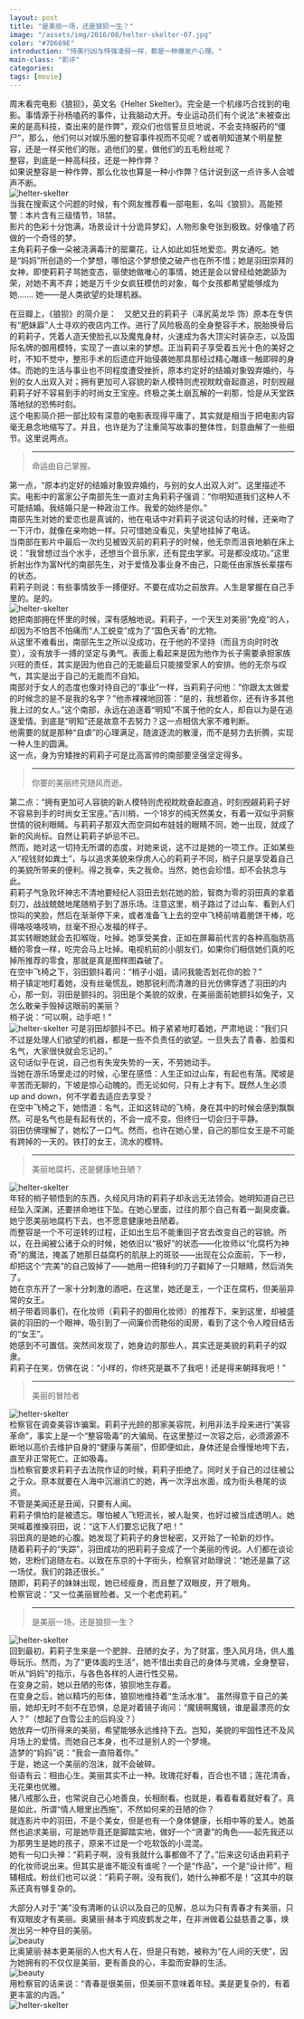 ```yaml
---
layout: post
title: "是美丽一场，还是狼狈一生？"
image: "/assets/img/2016/08/helter-skelter-07.jpg"
color: "#7D669E"
introduction: "恃美行凶与恃强凌弱一样，都是一种爆发户心理。"
main-class: "影评"
categories: 
tags: [movie]
---
```


周末看完电影《狼狈》，英文名《Helter Skelter》。完全是一个机缘巧合找到的电影。事情源于孙杨嗑药的事件，让我脑动大开。专业运动员们有个说法“未被查出来的是高科技，查出来的是作弊”，观众们也信誓旦旦地说，不会支持服药的“僵尸”，那么，他们何以对娱乐圈的整容事件视而不见呢？或者明知道某个明星整容，还是一样买他们的账，追他们的星，做他们的五毛粉丝呢？  
整容，到底是一种高科技，还是一种作弊？  
如果说整容是一种作弊，那么化妆也算是一种小作弊？估计说到这一点许多人会嘘声不断。  
![helter-skelter](/assets/img/2016/08/helter-skelter-02.jpg)  
当我在搜索这个问题的时候，有个网友推荐看一部电影，名叫《狼狈》。高能预警：本片含有三级情节，18禁。  
 影片的色彩十分饱满，场景设计十分诡异梦幻，人物形象夸张到极致。好像嗑了药做的一个奇怪的梦。  
 主角莉莉子像一朵被浇满毒汁的罂粟花，让人如此如狂地爱恋。男女通吃。她是“妈妈”所创造的一个梦想，哪怕这个梦想使之破产也在所不惜；她是羽田崇拜的女神，即使莉莉子骂她变态，驱使她做唯心的事情，她还是会以曾经给她跪舔为荣，对她不离不弃；她是万千少女疯狂模仿的对象，每个女孩都希望能够成为她.......  她——是人类欲望的处理机器。  

在豆瓣上，《狼狈》的简介是：　又肥又丑的莉莉子（泽尻英龙华 饰）原本在专供有“肥妹廦”人士寻欢的夜店内工作。进行了风险极高的全身整容手术，脱胎换骨后的莉莉子，凭着人造天使脸孔以及魔鬼身材，火速成为各大顶尖时装杂志，以及国际名牌的御用模特，实现了一直以来的梦想。正当莉莉子享受着五光十色的美好之时，不知不觉中，整形手术的后遗症开始侵袭她那具那经过精心雕琢一触即碎的身体。而她的生活与事业也不同程度遭受挫折，原本约定好的结婚对象毁弃婚约，与别的女人出双入对；拥有更加可人容貌的新人模特则虎视眈眈奋起直追，时刻觊觎莉莉子好不容易到手的时尚女王宝座。终极之美土崩瓦解的一刹那，恰是从天堂跌落地狱的恐怖时刻。  
这个电影简介把一部比较有深意的电影表现得平庸了，其实就是相当于把电影内容毫无悬念地缩写了。并且，也许是为了注重简写故事的整体性，刻意曲解了一些细节。这里说两点。 

> ******************  
> 命运由自己掌握。  
> 

第一点，“原本约定好的结婚对象毁弃婚约，与别的女人出双入对”。这里描述不实。电影中的富家公子南部先生一直对主角莉莉子强调：“你明知道我们这种人不可能结婚。我结婚只是一种政治工作。我爱的始终是你。”  
南部先生对她的爱恋也是真诚的，他在电话中对莉莉子说这句话的时候，还亲吻了一下汗巾，就像在亲吻她一样。只可惜她没看见，失望地挂掉了电话。  
当南部在影片中最后一次约见被毁灭前的莉莉子的时候，他无奈而沮丧地躺在床上说：“我曾想过当个水手，还想当个音乐家，还有昆虫学家。可是都没成功。”这里折射出作为富N代的南部先生，对于爱情及事业身不由己，只能任由家族长辈摆布的状态。  
莉莉子则说：有些事情放手一搏便好。不要在成功之前放弃。人生是掌握在自己手里的。是的。  
![helter-skelter](/assets/img/2016/08/helter-skelter-06.jpg)  
她把南部拥在怀里的时候，深有感触地说。莉莉子，一个天生对美丽“免疫”的人，却因为不怕苦不怕痛而“人工蜕变”成为了“国色天香”的尤物。  
从这里不难看出，南部先生之所以没成功，在于他的不坚持（而且方向时时改变），没有放手一搏的坚定与勇气。表面上看起来是因为他作为长子需要承担家族兴旺的责任，其实是因为他自己的无能最后只能接受家人的安排。他的无奈与叹气，其实是出于自己的无能而不自知。  
南部对于女人的态度也像对待自己的“事业”一样，当莉莉子问他：“你跟太太做爱的时候念的是不是我的名字？”他赤裸裸地回答：“是的，我想着你，还有许多其他我上过的女人。”这个南部，永远在追逐着“明知”不属于他的女人，却自以为是在追逐爱情。到底是“明知”还是故意不去努力？这一点相信大家不难判断。  
他需要的就是那种“自虐”的心理满足，随波逐流的散漫，而不是努力去折腾，实现一种人生的圆满。  
这一点，身为穷矮挫的莉莉子可是比高富帅的南部要坚强坚定得多。 

> ******************   
> 你要的美丽终究随风而逝。  
> 

第二点：“拥有更加可人容貌的新人模特则虎视眈眈奋起直追，时刻觊觎莉莉子好不容易到手的时尚女王宝座。”吉川梢，一个18岁的纯天然美女，有着一双似乎洞察世情的锐利眼睛。与莉莉子那双大而空洞如布娃娃的眼睛不同，她一出现，就成了新的风尚标。自然让莉莉子妒忌不已。    
然而，她对这一切持无所谓的态度，对她来说，这不过是她的一项工作。正如某些人“视钱财如粪土”，与以追求美貌来俘虏人心的莉莉子不同，梢子只是享受着自己的美貌所带来的便利。得之我幸，失之我命。当然，她也会珍惜，却不会执念与此。    
莉莉子气急败坏神志不清地要经纪人羽田去划花她的脸，智商为零的羽田真的拿着刻刀，战战兢兢地尾随梢子到了游乐场。注意这里，梢子路过了过山车、看到人们惊叫的笑脸，然后在渐渐停下来，或者准备飞上去的空中飞椅前啃着脆饼干棒，吃得咯吱咯吱响，丝毫不担心发福的样子。    
其实转眼她就会去扣喉咙，吐掉。她享受美食，正如在屏幕前代言的各种高脂肪高糖的零食一样，吃完会马上吐掉。电视机前的小朋友们，如果你们相信她们真的吃掉所推荐的零食，那就是真是图样图森破了。  
在空中飞椅之下，羽田颤抖着问：“梢子小姐，请问我能否划花你的脸？”  
梢子镇定地盯着她，没有丝毫慌乱，她那锐利而清澈的目光仿佛穿透了羽田的内心，那一刻，羽田是颤抖的。羽田是个美貌的奴隶，在美丽面前她颤抖如兔子，又怎么敢亲手毁掉这眼前的美丽？  
梢子说：“可以啊，动手吧！”    
![helter-skelter](/assets/img/2016/08/helter-skelter-01.jpg)
可是羽田却颤抖不已。梢子紧紧地盯着她，严肃地说：“我们只不过是处理人们欲望的机器，都是一些不负责任的欲望。一旦失去了青春、脸蛋和名气，大家很快就会忘记的。”  
这句话似乎在说，自己也有失宠失势的一天，不劳她动手。  
当她在游乐场里走过的时候，心里在感悟：人生正如过山车，有起也有落。爬坡是辛苦而无聊的，下坡是惊心动魄的。而无论如何，只有上才有下。既然人生必须up and down，何不学着去适应去享受？  
在空中飞椅之下，她悟道：名气，正如这转动的飞椅，身在其中的时候会感到飘飘然。可是名气也是有起有伏的，不会一成不变。但终归一切会归于平静。  
羽田仿佛理解了，她松了一口气。然而，也许在她心里，自己的那位女王是不可能有跨掉的一天的。铁打的女王，流水的模特。  

> ******************    
> 美丽地腐朽，还是健康地丑陋？
> 

![helter-skelter](/assets/img/2016/08/helter-skelter-05.jpg)  
年轻的梢子顿悟到的东西，久经风月场的莉莉子却永远无法领会。她明知道自己已经坠入深渊，还要拼命地往下坠。在她心里面，过往的那个自己有着一副臭皮囊。  
她宁愿美丽地腐朽下去，也不愿意健康地丑陋着。  
而整容是一个不可逆转的过程，正如出生后不能重回子宫去改变自己的容貌。所以，在丑闻被公诸于众的时候，她依旧以“极好”的状态——化妆师以“化腐朽为神奇”的魔法，掩盖了她那日益腐朽的肌肤上的斑驳——出现在公众面前，下一秒，却把这个“完美”的自己毁掉了——她用一把锋利的刀子戳掉了一只眼睛，然后消失了。  
她在京东开了一家十分刺激的酒吧，在这里，她还是王，一个正在腐朽，但美丽异常的女王。  
梢子带着同事们，在化妆师（莉莉子的御用化妆师）的推荐下，来到这里，却被盛装的羽田的一个眼神，吸引到了一间廉价而艳俗的闺房，看到了这个令人瞠目结舌的“女王”。  
她感到不可置信。突然间发现了，她身边的那些人，其实还是美貌的莉莉子的奴隶。  
莉莉子在笑，仿佛在说：“小样的，你终究是赢不了我吧！还是得来朝拜我吧！”  

> ******************   
> 美丽的冒险者  
> 

![helter-skelter](/assets/img/2016/08/helter-skelter-04.jpg)  
检察官在调查美容诈骗案。莉莉子光顾的那家美容院，利用非法手段来进行“美容革命”，事实上是一个“整容吸毒”的大骗局。在这里整过一次容之后，必须源源不断地以高价去维护自身的“健康与美丽”，但即便如此，身体还是会慢慢地垮下去，直至非正常死亡。正如吸毒。  
当检察官要求莉莉子去法院作证的时候，莉莉子拒绝了。同时关于自己的过往被公之于众。原本就要在人海中沉溺消亡的她，再一次浮出水面，成为街头巷尾的谈资。  
不管是美闻还是丑闻，只要有人闻。  
莉莉子惧怕的是被遗忘。哪怕被人飞短流长，被人耻笑，也好过被当成透明人。她哭喊着推搡羽田，说：“这下人们要忘记我了吧！”  
羽田真的是她的心腹。她发现了莉莉子的身世秘密，又开始了一轮新的炒作。  
随着莉莉子的“失踪”，羽田成功的把莉莉子变成了一个美丽的传说。人们都在谈论她，忠粉们追随左右。以致在东京的十字街头，检察官对助理说：“她还是赢了这一场仗。我们的路还很长。”  
随即，莉莉子的妹妹出现，她已经瘦身，而且整了双眼皮，开了眼角。  
检察官说：“又一位美丽冒险者。又一个老虎莉莉。”  

> ******************    
> 是美丽一场，还是狼狈一生？   
> 

![helter-skelter](/assets/img/2016/08/helter-skelter-03.jpg)  
回到最初，莉莉子生来是一个肥胖、丑陋的女子，为了财富，堕入风月场，供人羞辱玩乐。然而，为了“更体面的生活”，她不惜出卖自己的身体与灵魂，全身整容，听从“妈妈”的指示，与各色各样的人进行性交易。  
在变身之前，她以丑陋的形体，狼狈地生存着。  
在变身之后，她以精巧的形体，狼狈地维持着“生活水准”。 
虽然得意于自己的美丽，她却无时不刻不在恐惧，总是对着镜子询问：“魔镜啊魔镜，谁是最漂亮的女人？”（想起了白雪公主的后妈没？）  
她放弃一切所得来的美丽，希望能够永远维持下去。岂知，美貌的牢固性还不及风月场上的爱情。而她自己本身，也不过是别人的一个梦境。  
造梦的“妈妈”说：“我会一直陪着你。”  
于是，她这一个美丽的泡沫，就不会破碎。  
俗语有云：相由心生。美丽其实不止一种。玫瑰花好看，百合也不错；莲花清香，无花果也优雅。  
猪八戒那么丑，也常说自己心地善良，长相耐看。也就是，看着看着就好看了。真是如此，所谓“情人眼里出西施”，不然如何来的丑陋的你？  
就连影片中的羽田，不是个美女，但是也有一个身体健康，长相中等的爱人。她虽然也追求美丽，可是她毕竟还是脚踏实地，做好一个“贤妻”的角色——起先我还以为那男生是她的孩子，原来不过是一个吃软饭的小混混。  
她有一句口头禅：“莉莉子啊，没有我就什么事都做不了了。”后来这句话由莉莉子的化妆师说出来。但其实是谁不能没有谁呢？一个是“作品”，一个是“设计师”，相辅相成。粉丝们也可以说：“莉莉子啊，没有我们，她什么神都不是！”这其中的联系还真有够复杂的。  

大部分人对于“美”没有清晰的认识以及自己的见解，总以为只有青春才有美丽，只有双眼皮才有美丽。奥黛丽·赫本于鸡皮鹤发之年，在非洲做着公益慈善之事，焕发出另一种夺目的美丽。  
![beauty](/assets/img/2016/08/aodaili-001.jpg)  
比奥黛丽·赫本更美丽的人也大有人在，但是只有她，被称为“在人间的天使”，因为她拥有的不仅仅是美丽，更有善良的心，丰盈而安静的生活。  
![beauty](/assets/img/2016/08/aodaili-002.jpg)  
用检察官的话来说：“青春是很美丽，但美丽不意味着年轻。美是更复杂的，有着更丰富的内涵。”  
![helter-skelter](/assets/img/2016/08/helter-skelter-08.jpg)  

